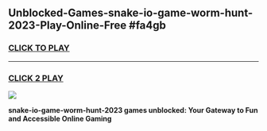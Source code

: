 
## Unblocked-Games-snake-io-game-worm-hunt-2023-Play-Online-Free #fa4gb
<h3>
<a href="https://us.freeplayer.one?title=snake-io-game-worm-hunt-2023&ref=10M">CLICK TO PLAY</a></h3>
<hr>

<h3>
<a href="https://us.freeplayer.one?title=snake-io-game-worm-hunt-2023&ref=10M">CLICK 2 PLAY</a>
  
</h3>

<a href="https://us.freeplayer.one?title=snake-io-game-worm-hunt-2023&ref=10M"><img src="https://clearcache.store/games.png"></a>


**snake-io-game-worm-hunt-2023 games unblocked: Your Gateway to Fun and Accessible Online Gaming**
